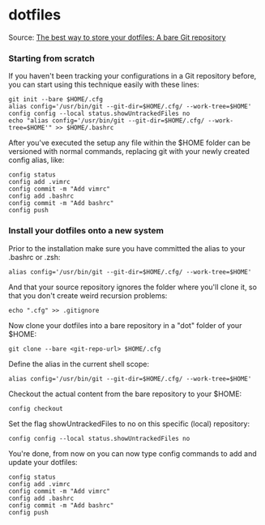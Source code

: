 # dotfiles

Source: [The best way to store your dotfiles: A bare Git repository](https://developer.atlassian.com/blog/2016/02/best-way-to-store-dotfiles-git-bare-repo/)

### Starting from scratch
If you haven't been tracking your configurations in a Git repository before, you can start using this technique easily with these lines:

    git init --bare $HOME/.cfg
    alias config='/usr/bin/git --git-dir=$HOME/.cfg/ --work-tree=$HOME'
    config config --local status.showUntrackedFiles no
    echo "alias config='/usr/bin/git --git-dir=$HOME/.cfg/ --work-tree=$HOME'" >> $HOME/.bashrc
    
After you've executed the setup any file within the $HOME folder can be versioned with normal commands, replacing git with your newly created config alias, like:
    
    config status
    config add .vimrc
    config commit -m "Add vimrc"
    config add .bashrc
    config commit -m "Add bashrc"
    config push
    
### Install your dotfiles onto a new system

Prior to the installation make sure you have committed the alias to your .bashrc or .zsh:
    
    alias config='/usr/bin/git --git-dir=$HOME/.cfg/ --work-tree=$HOME'
    
And that your source repository ignores the folder where you'll clone it, so that you don't create weird recursion problems:

    echo ".cfg" >> .gitignore

Now clone your dotfiles into a bare repository in a "dot" folder of your $HOME:

    git clone --bare <git-repo-url> $HOME/.cfg
    
Define the alias in the current shell scope:

    alias config='/usr/bin/git --git-dir=$HOME/.cfg/ --work-tree=$HOME'
    
Checkout the actual content from the bare repository to your $HOME:
    
    config checkout
    
Set the flag showUntrackedFiles to no on this specific (local) repository:
    
    config config --local status.showUntrackedFiles no
    
You're done, from now on you can now type config commands to add and update your dotfiles:
    
    config status
    config add .vimrc
    config commit -m "Add vimrc"
    config add .bashrc
    config commit -m "Add bashrc"
    config push
